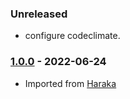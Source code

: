 
### Unreleased

- configure codeclimate.


### [1.0.0] - 2022-06-24

- Imported from [Haraka](https://github.com/haraka/Haraka)



[1.0.0]: https://github.com/haraka/email-message/releases/tag/1.0.0
[1.0.1]: /releases/tag/1.0.1
